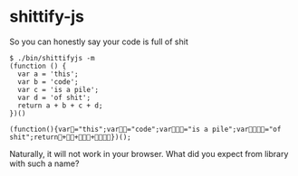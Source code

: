 # shittify-js
So you can honestly say your code is full of shit

```
$ ./bin/shittifyjs -m
(function () {
  var a = 'this';
  var b = 'code';
  var c = 'is a pile';
  var d = 'of shit';
  return a + b + c + d;
})()

(function(){var💩="this";var💩💩="code";var💩💩💩="is a pile";var💩💩💩💩="of shit";return💩+💩💩+💩💩💩+💩💩💩💩})();
```

Naturally, it will not work in your browser. What did you expect from library with such a name?
